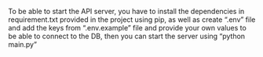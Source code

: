 To be able to start the API server, you have to install the dependencies in requirement.txt provided in the project using pip, as well as create “.env” file and add the keys from “.env.example” file and provide your own values to be able to connect to the DB, then you can start the server using “python main.py”